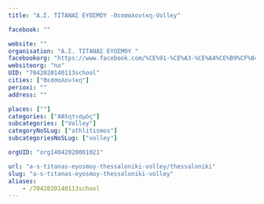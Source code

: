 ```yaml
---
title: "Α.Σ. ΤΙΤΑΝΑΣ ΕΥΟΣΜΟΥ -Θεσσαλονίκη-Volley"

facebook: ""

website: ""
organisation: "Α.Σ. ΤΙΤΑΝΑΣ ΕΥΟΣΜΟΥ "
facebookorg: "https://www.facebook.com/%CE%91-%CE%A3-%CE%A4%CE%B9%CF%84%CE%AC%CE%BD%CE%B1%CF%82-%CE%95%CF%85%CF%8C%CF%83%CE%BC%CE%BF%CF%85-393155507457871/"
websiteorg: "no"
UID: "7042020140113school"
cities: ["Θεσσαλονίκη"]
perioxi: ""
address: ""

places: [""]
categories: ["Αθλητισμός"]
subcategories: ["Volley"]
categoryNoSLug: ["athlitismos"]
subcategoriesNoSLug: ["volley"]

orgUID: "org14042020001021"

url: "a-s-titanas-eyosmoy-thessaloniki-volley/thessaloniki"
slug: "a-s-titanas-eyosmoy-thessaloniki-volley"
aliases:
    - /7042020140113school
---
```





